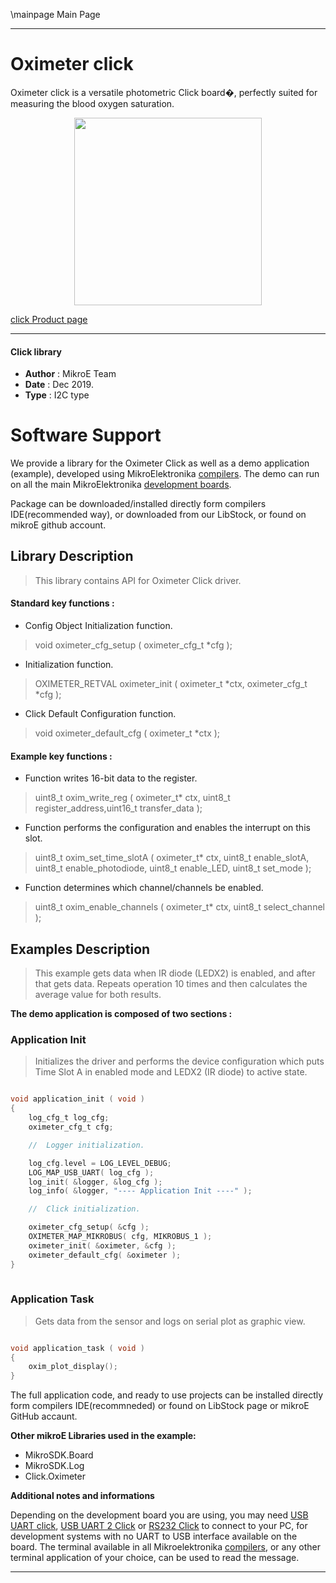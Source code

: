 \mainpage Main Page
 
 

---
# Oximeter click

Oximeter click is a versatile photometric Click board�, perfectly suited for
measuring the blood oxygen saturation.

<p align="center">
  <img src="https://download.mikroe.com/images/click_for_ide/oximeter_click.png" height=300px>
</p>

[click Product page](<https://www.mikroe.com/oximeter-click>)

---


#### Click library 

- **Author**        : MikroE Team
- **Date**          : Dec 2019.
- **Type**          : I2C type


# Software Support

We provide a library for the Oximeter Click 
as well as a demo application (example), developed using MikroElektronika 
[compilers](https://shop.mikroe.com/compilers). 
The demo can run on all the main MikroElektronika [development boards](https://shop.mikroe.com/development-boards).

Package can be downloaded/installed directly form compilers IDE(recommended way), or downloaded from our LibStock, or found on mikroE github account. 

## Library Description

> This library contains API for Oximeter Click driver.

#### Standard key functions :

- Config Object Initialization function.
> void oximeter_cfg_setup ( oximeter_cfg_t *cfg ); 
 
- Initialization function.
> OXIMETER_RETVAL oximeter_init ( oximeter_t *ctx, oximeter_cfg_t *cfg );

- Click Default Configuration function.
> void oximeter_default_cfg ( oximeter_t *ctx );


#### Example key functions :

- Function writes 16-bit data to the register.
 > uint8_t oxim_write_reg ( oximeter_t* ctx, uint8_t register_address,uint16_t transfer_data );
 
- Function performs the configuration and enables the interrupt on this slot.
> uint8_t oxim_set_time_slotA ( oximeter_t* ctx, uint8_t enable_slotA,
                                uint8_t enable_photodiode, uint8_t enable_LED,
                                uint8_t set_mode );

- Function determines which channel/channels be enabled.
> uint8_t oxim_enable_channels ( oximeter_t* ctx, uint8_t select_channel );

## Examples Description

> This example gets data when IR diode (LEDX2) is enabled, and after that gets data.
> Repeats operation 10 times and then calculates the average value for both results.

**The demo application is composed of two sections :**

### Application Init 

> Initializes the driver and performs the device configuration which puts Time Slot A 
> in enabled mode and LEDX2 (IR diode) to active state. 

```c

void application_init ( void )
{
    log_cfg_t log_cfg;
    oximeter_cfg_t cfg;

    //  Logger initialization.

    log_cfg.level = LOG_LEVEL_DEBUG;
    LOG_MAP_USB_UART( log_cfg );
    log_init( &logger, &log_cfg );
    log_info( &logger, "---- Application Init ----" );

    //  Click initialization.

    oximeter_cfg_setup( &cfg );
    OXIMETER_MAP_MIKROBUS( cfg, MIKROBUS_1 );
    oximeter_init( &oximeter, &cfg );
    oximeter_default_cfg( &oximeter );
}
  
```

### Application Task

> Gets data from the sensor and logs on serial plot as graphic view.

```c

void application_task ( void )
{
    oxim_plot_display();
}  

```

The full application code, and ready to use projects can be  installed directly form compilers IDE(recommneded) or found on LibStock page or mikroE GitHub accaunt.

**Other mikroE Libraries used in the example:** 

- MikroSDK.Board
- MikroSDK.Log
- Click.Oximeter

**Additional notes and informations**

Depending on the development board you are using, you may need 
[USB UART click](https://shop.mikroe.com/usb-uart-click), 
[USB UART 2 Click](https://shop.mikroe.com/usb-uart-2-click) or 
[RS232 Click](https://shop.mikroe.com/rs232-click) to connect to your PC, for 
development systems with no UART to USB interface available on the board. The 
terminal available in all Mikroelektronika 
[compilers](https://shop.mikroe.com/compilers), or any other terminal application 
of your choice, can be used to read the message.



---
